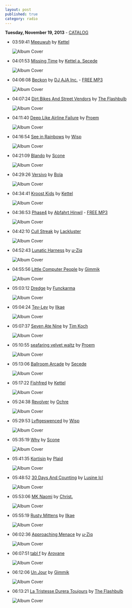 ```yaml
---
layout: post
published: true
category: radio
---
```


**Tuesday, November 19, 2013** - [CATALOG](/2013/11/19/kettel-radio-catalog)

*   03:59:41  [Meeuwuh](http://goo.gl/2Iolt5) by [Kettel](http://www.last.fm/music/Kettel)

    ![Album Cover](http://userserve-ak.last.fm/serve/174s/88239611.png "My Dogan")

*   04:01:53  [Missing Time](http://goo.gl/Ak7I3q) by [Kettel a. Secede](http://www.last.fm/music/Kettel+a.+Secede)

    ![Album Cover](http://userserve-ak.last.fm/serve/174s/86135463.png "When Can")

*   04:06:08  [Beckon](http://goo.gl/7Y2WDb) by [DJ AJA Inc.](http://www.last.fm/music/DJ+AJA+Inc.) - [FREE MP3](http://goo.gl/zi59vD)

    ![Album Cover](http://userserve-ak.last.fm/serve/174s/38341083.jpg "Water Music")

*   04:07:24  [Dirt Bikes And Street Vendors](http://goo.gl/zGwU82) by [The Flashbulb](http://www.last.fm/music/The+Flashbulb)

    ![Album Cover](http://userserve-ak.last.fm/serve/174s/55056947.png "Soundtrack To A Vacant Life")

*   04:11:40  [Deep Like Airline Failure](http://goo.gl/fpmZqp) by [Proem](http://www.last.fm/music/Proem)

    ![Album Cover](http://userserve-ak.last.fm/serve/174s/50606135.png "Socially Inept")

*   04:16:54  [See in Rainbows](http://goo.gl/KxIC98) by [Wisp](http://www.last.fm/music/Wisp)

    ![Album Cover](http://userserve-ak.last.fm/serve/174s/61686545.jpg "NRTHNDR")

*   04:21:09  [Blando](http://goo.gl/zgqbka) by [Scone](http://www.last.fm/music/Scone)

    ![Album Cover](http://userserve-ak.last.fm/serve/174s/88240395.png "Maze")

*   04:29:26  [Versivo](http://goo.gl/BwoFhP) by [Bola](http://www.last.fm/music/Bola)

    ![Album Cover](http://userserve-ak.last.fm/serve/174s/63358627.jpg "Soup")

*   04:34:41  [Kroost Kids](http://goo.gl/Z5Wklc) by [Kettel](http://www.last.fm/music/Kettel)

    ![Album Cover](http://userserve-ak.last.fm/serve/174s/88239943.png "Myam James 1")

*   04:36:53  [Phase4](http://goo.gl/zJxU3l) by [Abfahrt Hinwil](http://www.last.fm/music/Abfahrt+Hinwil) - [FREE MP3](http://goo.gl/7RTYP4)

    ![Album Cover](http://userserve-ak.last.fm/serve/174s/27676537.jpg "Links Berge Rechts Seen")

*   04:42:10  [Cull Streak](http://goo.gl/DmQbwW) by [Lackluster](http://www.last.fm/music/Lackluster)

    ![Album Cover](http://userserve-ak.last.fm/serve/174s/33118851.jpg "Container")

*   04:52:43  [Lunatic Harness](http://goo.gl/B5gzed) by [µ-Ziq](http://www.last.fm/music/µ-Ziq)

    ![Album Cover](http://userserve-ak.last.fm/serve/174s/42204695.png "Lunatic Harness")

*   04:55:56  [Little Computer People](http://goo.gl/dP4G7u) by [Gimmik](http://www.last.fm/music/Gimmik)

    ![Album Cover](http://userserve-ak.last.fm/serve/174s/8588587.jpg "Load Error EP")

*   05:03:12  [Dredge](http://goo.gl/TU0tA3) by [Funckarma](http://www.last.fm/music/Funckarma)

    ![Album Cover](http://userserve-ak.last.fm/serve/174s/3501418.jpg "Elaztiq EP")

*   05:04:24  [Tev-Lev](http://goo.gl/mSeyHg) by [Ilkae](http://www.last.fm/music/Ilkae)

    ![Album Cover](http://userserve-ak.last.fm/serve/174s/64462043.png "Pistachio Island")

*   05:07:37  [Seven Ate Nine](http://goo.gl/0Y5vO4) by [Tim Koch](http://www.last.fm/music/Tim+Koch)

    ![Album Cover](http://userserve-ak.last.fm/serve/174s/58920101.jpg "Faena")

*   05:10:55  [seafaring velvet waltz](http://goo.gl/KFHJ5p) by [Proem](http://www.last.fm/music/Proem)

    ![Album Cover](http://userserve-ak.last.fm/serve/174s/50087487.jpg "Enough Conflict")

*   05:13:06  [Ballroom Arcade](http://goo.gl/p43BKu) by [Secede](http://www.last.fm/music/Secede)

    ![Album Cover](http://userserve-ak.last.fm/serve/174s/8642329.jpg "Bye Bye Gridlock Traffic")

*   05:17:22  [Fishfred](http://goo.gl/vErZOg) by [Kettel](http://www.last.fm/music/Kettel)

    ![Album Cover](http://userserve-ak.last.fm/serve/174s/88239943.png "Myam James 1")

*   05:24:38  [Revolver](http://goo.gl/rmxzV6) by [Ochre](http://www.last.fm/music/Ochre)

    ![Album Cover](http://userserve-ak.last.fm/serve/174s/88652229.png "A Midsummer Nice Dream")

*   05:29:53  [Lyftgeswenced](http://goo.gl/WzJqVF) by [Wisp](http://www.last.fm/music/Wisp)

    ![Album Cover](http://userserve-ak.last.fm/serve/174s/93015689.jpg "Honor Beats")

*   05:35:19  [Why](http://goo.gl/KmDUUD) by [Scone](http://www.last.fm/music/Scone)

    ![Album Cover](http://userserve-ak.last.fm/serve/174s/88240395.png "Maze")

*   05:41:35  [Kortisin](http://goo.gl/irNxZG) by [Plaid](http://www.last.fm/music/Plaid)

    ![Album Cover](http://userserve-ak.last.fm/serve/174s/91628365.png "Not for Threes")

*   05:48:52  [30 Days And Counting](http://goo.gl/Hbr8VT) by [Lusine Icl](http://www.last.fm/music/Lusine+Icl)

    ![Album Cover](http://userserve-ak.last.fm/serve/174s/60817015.jpg "Language Barrier")

*   05:53:06  [MK Naomi](http://goo.gl/MSHgAf) by [Christ.](http://www.last.fm/music/Christ.)

    ![Album Cover](http://userserve-ak.last.fm/serve/174s/9975507.jpg "Metamorphic reproduction miracle")

*   05:55:19  [Rusty Mittens](http://goo.gl/M7GDHW) by [Ilkae](http://www.last.fm/music/Ilkae)

    ![Album Cover](http://userserve-ak.last.fm/serve/174s/64462043.png "Pistachio Island")

*   06:02:36  [Approaching Menace](http://goo.gl/QFwLUW) by [µ-Ziq](http://www.last.fm/music/µ-Ziq)

    ![Album Cover](http://userserve-ak.last.fm/serve/174s/42204695.png "Lunatic Harness")

*   06:07:51  [tabl f](http://goo.gl/11s1lm) by [Arovane](http://www.last.fm/music/Arovane)

    ![Album Cover](http://userserve-ak.last.fm/serve/174s/13934621.gif "Cycliph")

*   06:12:06  [Un Jour](http://goo.gl/SdITLb) by [Gimmik](http://www.last.fm/music/Gimmik)

    ![Album Cover](http://userserve-ak.last.fm/serve/174s/4279918.jpg "Back to Basics")

*   06:13:21  [La Tristesse Durera Toujours](http://goo.gl/fhpeUQ) by [The Flashbulb](http://www.last.fm/music/The+Flashbulb)

    ![Album Cover](http://userserve-ak.last.fm/serve/174s/55056947.png "Soundtrack To A Vacant Life")

